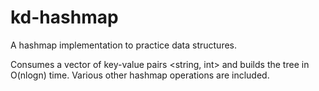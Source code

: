 # kd-hashmap

A hashmap implementation to practice data structures. 

Consumes a vector of key-value pairs <string, int> and builds the tree in O(nlogn) time. Various other hashmap operations are included.
